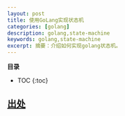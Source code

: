 ```yaml
---
layout: post 
title: 使用GoLang实现状态机
categories: [golang]
description: golang,state-machine
keywords: golang,state-machine
excerpt: 摘要：介绍如何实现golang状态机。
---
```



**目录**

* TOC
{:toc}


## [出处](https://mp.weixin.qq.com/s/dMe8vLnnG4bGw8WGRiQPQQ)
